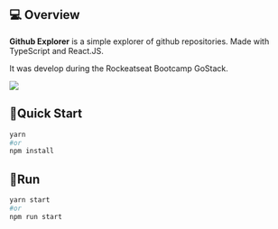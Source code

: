 ## 💻 Overview
**Github Explorer** is a simple explorer of github repositories. Made with TypeScript and React.JS.

It was develop during the Rockeatseat Bootcamp GoStack.

<img src="https://i.imgur.com/HeiVqg4.png"/>

## 🚀Quick Start

```bash
yarn
#or
npm install
```
## 🧭Run

```bash
yarn start
#or
npm run start
```

